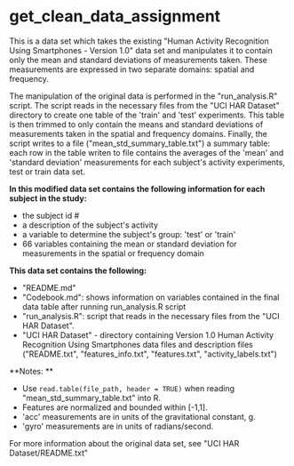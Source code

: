 # get_clean_data_assignment

This is a data set which takes the existing "Human Activity Recognition Using Smartphones - Version 1.0" data set and manipulates it to contain only the mean and standard deviations of measurements taken. These measurements are expressed in two separate domains: spatial and frequency.

The manipulation of the original data is performed in the "run_analysis.R" script. The script reads in the necessary files from the "UCI HAR Dataset" directory to create one table of the 'train' and 'test' experiments. This table is then trimmed to only contain the means and standard deviations of measurements taken in the spatial and frequency domains. Finally, the script writes to a file ("mean_std_summary_table.txt") a summary table: each row in the table writen to file contains the averages of the 'mean' and 'standard deviation' measurements for each subject's activity experiments, test or train data set.


**In this modified data set contains the following information for each subject in the study:**

- the subject id #
- a description of the subject's activity
- a variable to determine the subject's group: 'test' or 'train'
- 66 variables containing the mean or standard deviation for measurements in the spatial or frequency domain


**This data set contains the following:**

- "README.md"
- "Codebook.md": shows information on variables contained in the final data table after running run_analysis.R script
- "run_analysis.R": script that reads in the necessary files from the "UCI HAR Dataset".
- "UCI HAR Dataset" - directory containing Version 1.0 Human Activity Recognition Using Smartphones data files and description files ("README.txt", "features_info.txt", "features.txt", "activity_labels.txt")


**Notes:    **

- Use `read.table(file_path, header = TRUE)` when reading "mean_std_summary_table.txt" into R.
- Features are normalized and bounded within [-1,1].
- 'acc' measurements are in units of the gravitational constant, g.
- 'gyro' measurements are in units of radians/second.


For more information about the original data set, see "UCI HAR Dataset/README.txt"